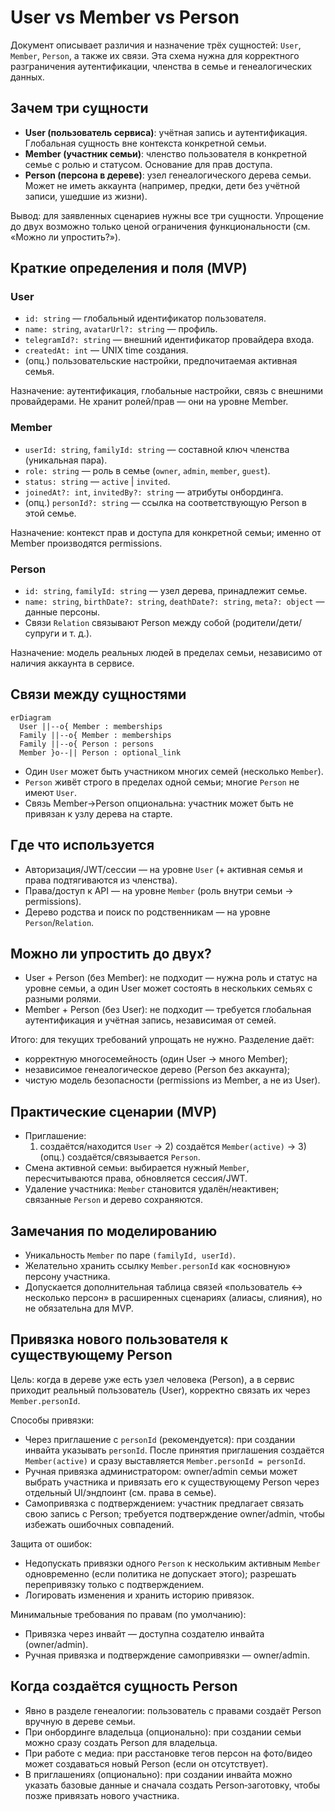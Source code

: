 # User vs Member vs Person

Документ описывает различия и назначение трёх сущностей: `User`, `Member`, `Person`, а также их связи. Эта схема нужна для корректного разграничения аутентификации, членства в семье и генеалогических данных.

## Зачем три сущности
- **User (пользователь сервиса)**: учётная запись и аутентификация. Глобальная сущность вне контекста конкретной семьи.
- **Member (участник семьи)**: членство пользователя в конкретной семье с ролью и статусом. Основание для прав доступа.
- **Person (персона в дереве)**: узел генеалогического дерева семьи. Может не иметь аккаунта (например, предки, дети без учётной записи, ушедшие из жизни).

Вывод: для заявленных сценариев нужны все три сущности. Упрощение до двух возможно только ценой ограничения функциональности (см. «Можно ли упростить?»).

## Краткие определения и поля (MVP)

### User
- `id: string` — глобальный идентификатор пользователя.
- `name: string`, `avatarUrl?: string` — профиль.
- `telegramId?: string` — внешний идентификатор провайдера входа.
- `createdAt: int` — UNIX time создания.
- (опц.) пользовательские настройки, предпочитаемая активная семья.

Назначение: аутентификация, глобальные настройки, связь с внешними провайдерами. Не хранит ролей/прав — они на уровне Member.

### Member
- `userId: string`, `familyId: string` — составной ключ членства (уникальная пара).
- `role: string` — роль в семье (`owner`, `admin`, `member`, `guest`).
- `status: string` — `active` | `invited`.
- `joinedAt?: int`, `invitedBy?: string` — атрибуты онбординга.
- (опц.) `personId?: string` — ссылка на соответствующую Person в этой семье.

Назначение: контекст прав и доступа для конкретной семьи; именно от Member производятся permissions.

### Person
- `id: string`, `familyId: string` — узел дерева, принадлежит семье.
- `name: string`, `birthDate?: string`, `deathDate?: string`, `meta?: object` — данные персоны.
- Связи `Relation` связывают Person между собой (родители/дети/супруги и т. д.).

Назначение: модель реальных людей в пределах семьи, независимо от наличия аккаунта в сервисе.

## Связи между сущностями

```mermaid
erDiagram
  User ||--o{ Member : memberships
  Family ||--o{ Member : memberships
  Family ||--o{ Person : persons
  Member }o--|| Person : optional_link
```

- Один `User` может быть участником многих семей (несколько `Member`).
- `Person` живёт строго в пределах одной семьи; многие `Person` не имеют `User`.
- Связь Member→Person опциональна: участник может быть не привязан к узлу дерева на старте.

## Где что используется
- Авторизация/JWT/сессии — на уровне `User` (+ активная семья и права подтягиваются из членства).
- Права/доступ к API — на уровне `Member` (роль внутри семьи → permissions).
- Дерево родства и поиск по родственникам — на уровне `Person`/`Relation`.

## Можно ли упростить до двух?
- User + Person (без Member): не подходит — нужна роль и статус на уровне семьи, а один User может состоять в нескольких семьях с разными ролями.
- Member + Person (без User): не подходит — требуется глобальная аутентификация и учётная запись, независимая от семей.

Итого: для текущих требований упрощать не нужно. Разделение даёт:
- корректную многосемейность (один User → много Member);
- независимое генеалогическое дерево (Person без аккаунта);
- чистую модель безопасности (permissions из Member, а не из User).

## Практические сценарии (MVP)
- Приглашение:
  1) создаётся/находится `User` → 2) создаётся `Member(active)` → 3) (опц.) создаётся/связывается `Person`.
- Смена активной семьи: выбирается нужный `Member`, пересчитываются права, обновляется сессия/JWT.
- Удаление участника: `Member` становится удалён/неактивен; связанные `Person` и дерево сохраняются.

## Замечания по моделированию
- Уникальность `Member` по паре `(familyId, userId)`.
- Желательно хранить ссылку `Member.personId` как «основную» персону участника.
- Допускается дополнительная таблица связей «пользователь ↔ несколько персон» в расширенных сценариях (алиасы, слияния), но не обязательна для MVP.

## Привязка нового пользователя к существующему Person

Цель: когда в дереве уже есть узел человека (Person), а в сервис приходит реальный пользователь (User), корректно связать их через `Member.personId`.

Способы привязки:
- Через приглашение с `personId` (рекомендуется): при создании инвайта указывать `personId`. После принятия приглашения создаётся `Member(active)` и сразу выставляется `Member.personId = personId`.
- Ручная привязка администратором: owner/admin семьи может выбрать участника и привязать его к существующему Person через отдельный UI/эндпоинт (см. права в семье).
- Самопривязка с подтверждением: участник предлагает связать свою запись с Person; требуется подтверждение owner/admin, чтобы избежать ошибочных совпадений.

Защита от ошибок:
- Недопускать привязки одного `Person` к нескольким активным `Member` одновременно (если политика не допускает этого); разрешать перепривязку только с подтверждением.
- Логировать изменения и хранить историю привязок.

Минимальные требования по правам (по умолчанию):
- Привязка через инвайт — доступна создателю инвайта (owner/admin).
- Ручная привязка и подтверждение самопривязки — owner/admin.

## Когда создаётся сущность Person
- Явно в разделе генеалогии: пользователь с правами создаёт Person вручную в дереве семьи.
- При онбординге владельца (опционально): при создании семьи можно сразу создать Person для владельца.
- При работе с медиа: при расстановке тегов персон на фото/видео может создаваться новый Person (если он отсутствует).
- В приглашениях (опционально): при создании инвайта можно указать базовые данные и сначала создать Person‑заготовку, чтобы позже привязать нового участника.

